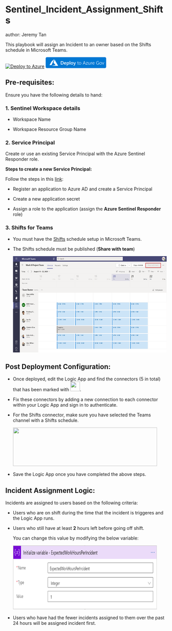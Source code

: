 # Sentinel_Incident_Assignment_Shifts


author: Jeremy Tan

This playbook will assign an Incident to an owner based on the Shifts schedule in Microsoft Teams.

[![Deploy to Azure](https://aka.ms/deploytoazurebutton)](https://portal.azure.com/#create/Microsoft.Template/uri/https%3A%2F%2Fraw.githubusercontent.com%2Ftatecksi%2FSentinelPlaybooks%2Fmaster%2FSentinel_Incident_Assignment_Shifts%2Fazuredeploy.json)
[![Deploy to Azure Gov](https://raw.githubusercontent.com/Azure/azure-quickstart-templates/master/1-CONTRIBUTION-GUIDE/images/deploytoazuregov.png)](https://portal.azure.us/#create/Microsoft.Template/uri/https%3A%2F%2Fraw.githubusercontent.com%2Ftatecksi%2FSentinelPlaybooks%2Fmaster%2FSentinel_Incident_Assignment_Shifts%2Fazuredeploy.json)





## Pre-requisites:

Ensure you have the following details to hand:


### 1. Sentinel Workspace details

- Workspace Name

- Workspace Resource Group Name

### 2. Service Principal
Create or use an existing Service Principal with the Azure Sentinel Responder role.

**Steps to create a new Service Principal:**

Follow the steps in this [link](https://docs.microsoft.com/en-us/azure/active-directory/develop/howto-create-service-principal-portal):

- Register an application to Azure AD and create a Service Principal

- Create a new application secret

- Assign a role to the application (assign the **Azure Sentinel Responder** role)


### 3. Shifts for Teams
- You must have the [Shifts](https://support.microsoft.com/en-us/office/get-started-in-shifts-5f3e30d8-1821-4904-be26-c3cd25a497d6) schedule setup in Microsoft Teams.

- The Shifts schedule must be published (**Share with team**) 

  <img src="https://github.com/tatecksi/SentinelPlaybooks/blob/master/Sentinel_Incident_Assignment_Shifts/media/pic2.png" width="900" height="300">




## Post Deployment Configuration:

- Once deployed, edit the Logic App and find the connectors (5 in total) that has been marked with <img src="https://github.com/tatecksi/SentinelPlaybooks/blob/master/Sentinel_Incident_Assignment_Shifts/media/pic1.png" width="30" height="30">. 
- Fix these connectors by adding a new connection to each connector within your Logic App and sign in to authenticate.
- For the Shifts connector, make sure you have selected the Teams channel with a Shifts schedule.
    
   <img src="https://github.com/tatecksi/SentinelPlaybooks/blob/master/Sentinel_Incident_Assignment_Shifts/media/Pic3.png" width="450" height="120">
    
- Save the Logic App once you have completed the above steps.





## Incident Assignment Logic:

Incidents are assigned to users based on the following criteria:

- Users who are on shift during the time that the incident is triggeres and the Logic App runs.
- Users who still have at least **2** hours left before going off shift. 
  
  You can change this value by modifying the below variable:

    <img src="https://github.com/tatecksi/SentinelPlaybooks/blob/master/Sentinel_Incident_Assignment_Shifts/media/pic4.png" width="450" height="200">

- Users who have had the fewer incidents assigned to them over the past 24 hours will be assigned incident first.